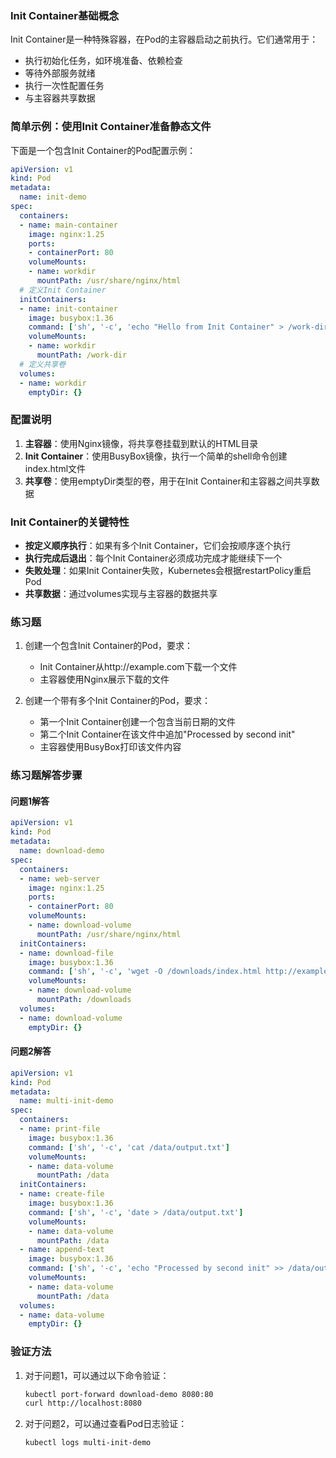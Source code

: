 ### Init Container基础概念
Init Container是一种特殊容器，在Pod的主容器启动之前执行。它们通常用于：
- 执行初始化任务，如环境准备、依赖检查
- 等待外部服务就绪
- 执行一次性配置任务
- 与主容器共享数据

### 简单示例：使用Init Container准备静态文件
下面是一个包含Init Container的Pod配置示例：

```yaml
apiVersion: v1
kind: Pod
metadata:
  name: init-demo
spec:
  containers:
  - name: main-container
    image: nginx:1.25
    ports:
    - containerPort: 80
    volumeMounts:
    - name: workdir
      mountPath: /usr/share/nginx/html
  # 定义Init Container
  initContainers:
  - name: init-container
    image: busybox:1.36
    command: ['sh', '-c', 'echo "Hello from Init Container" > /work-dir/index.html']
    volumeMounts:
    - name: workdir
      mountPath: /work-dir
  # 定义共享卷
  volumes:
  - name: workdir
    emptyDir: {}
```

### 配置说明
1. **主容器**：使用Nginx镜像，将共享卷挂载到默认的HTML目录
2. **Init Container**：使用BusyBox镜像，执行一个简单的shell命令创建index.html文件
3. **共享卷**：使用emptyDir类型的卷，用于在Init Container和主容器之间共享数据

### Init Container的关键特性
- **按定义顺序执行**：如果有多个Init Container，它们会按顺序逐个执行
- **执行完成后退出**：每个Init Container必须成功完成才能继续下一个
- **失败处理**：如果Init Container失败，Kubernetes会根据restartPolicy重启Pod
- **共享数据**：通过volumes实现与主容器的数据共享

### 练习题
1. 创建一个包含Init Container的Pod，要求：
   - Init Container从http://example.com下载一个文件
   - 主容器使用Nginx展示下载的文件

2. 创建一个带有多个Init Container的Pod，要求：
   - 第一个Init Container创建一个包含当前日期的文件
   - 第二个Init Container在该文件中追加"Processed by second init"
   - 主容器使用BusyBox打印该文件内容

### 练习题解答步骤
#### 问题1解答
```yaml
apiVersion: v1
kind: Pod
metadata:
  name: download-demo
spec:
  containers:
  - name: web-server
    image: nginx:1.25
    ports:
    - containerPort: 80
    volumeMounts:
    - name: download-volume
      mountPath: /usr/share/nginx/html
  initContainers:
  - name: download-file
    image: busybox:1.36
    command: ['sh', '-c', 'wget -O /downloads/index.html http://example.com']
    volumeMounts:
    - name: download-volume
      mountPath: /downloads
  volumes:
  - name: download-volume
    emptyDir: {}
```

#### 问题2解答
```yaml
apiVersion: v1
kind: Pod
metadata:
  name: multi-init-demo
spec:
  containers:
  - name: print-file
    image: busybox:1.36
    command: ['sh', '-c', 'cat /data/output.txt']
    volumeMounts:
    - name: data-volume
      mountPath: /data
  initContainers:
  - name: create-file
    image: busybox:1.36
    command: ['sh', '-c', 'date > /data/output.txt']
    volumeMounts:
    - name: data-volume
      mountPath: /data
  - name: append-text
    image: busybox:1.36
    command: ['sh', '-c', 'echo "Processed by second init" >> /data/output.txt']
    volumeMounts:
    - name: data-volume
      mountPath: /data
  volumes:
  - name: data-volume
    emptyDir: {}
```

### 验证方法
1. 对于问题1，可以通过以下命令验证：
   ```bash
   kubectl port-forward download-demo 8080:80
   curl http://localhost:8080
   ```

2. 对于问题2，可以通过查看Pod日志验证：
   ```bash
   kubectl logs multi-init-demo
   ```